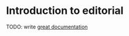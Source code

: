 # Introduction to editorial

TODO: write [great documentation](http://jacobian.org/writing/great-documentation/what-to-write/)
